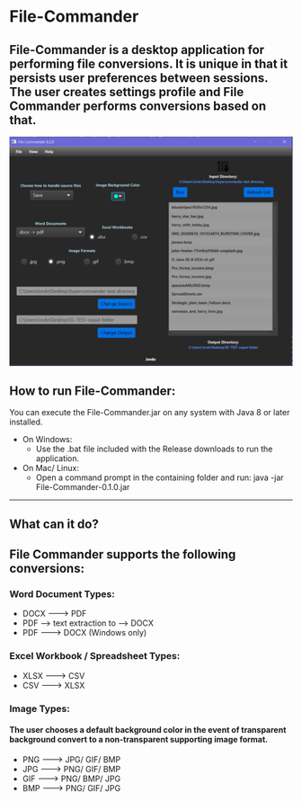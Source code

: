 # File-Commander
File-Commander is a desktop application for performing file conversions. 
It is unique in that it persists user preferences between sessions.
The user creates settings profile and File Commander performs conversions based on that.
----
![ScreenShot](https://github.com/HarryDulaney/file-commander/blob/rework-fxweaver/screenshots/ScreenshotDarkTheme.png)

## How to run File-Commander:
You can execute the File-Commander.jar on any system with Java 8 or later installed. 
+ On Windows:
  + Use the .bat file included with the Release downloads to run the application. 
+ On Mac/ Linux:
  + Open a command prompt in the containing folder and run: java -jar File-Commander-0.1.0.jar
____
## What can it do?
## File Commander supports the following conversions:
### Word Document Types:
- DOCX ---> PDF
- PDF --> text extraction to --> DOCX
- PDF ---> DOCX (Windows only)
### Excel Workbook / Spreadsheet Types:
- XLSX ---> CSV
- CSV ---> XLSX
### Image Types: 
#### The user chooses a default background color in the event of transparent background convert to a non-transparent supporting image format. 
- PNG ---> JPG/ GIF/ BMP
- JPG ---> PNG/ GIF/ BMP
- GIF ---> PNG/ BMP/ JPG
- BMP ---> PNG/ GIF/ JPG
 